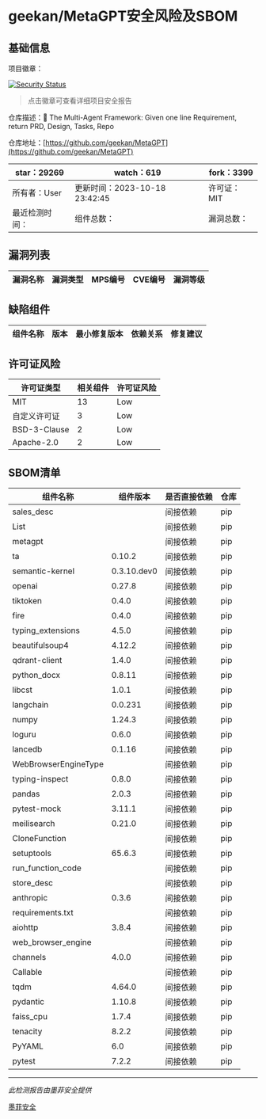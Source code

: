 # geekan/MetaGPT安全风险及SBOM

## 基础信息

项目徽章：

[![Security Status](https://www.murphysec.com/platform3/v31/badge/1714711378329731072.svg)](https://www.murphysec.com/console/report/1677245773728792576/1714711378329731072)

> 点击徽章可查看详细项目安全报告

仓库描述：🌟 The Multi-Agent Framework: Given one line Requirement, return PRD, Design, Tasks, Repo

仓库地址：[https://github.com/geekan/MetaGPT](https://github.com/geekan/MetaGPT)

| star：29269 | watch：619 | fork：3399 |
| ----------- | -------------- | ------------ |
| 所有者：User | 更新时间：2023-10-18 23:42:45 | 许可证：MIT |
| 最近检测时间： | 组件总数： | 漏洞总数： |




## 漏洞列表

| 漏洞名称 | 漏洞类型 | MPS编号 | CVE编号 | 漏洞等级 |
| ------- | ------ | ------- | ------ | ----- |





## 缺陷组件

| 组件名称 | 版本 | 最小修复版本 | 依赖关系 | 修复建议 |
| -------- | ---- | ------------ | -------- | -------- |





## 许可证风险

| 许可证类型 | 相关组件 | 许可证风险 |
| ---------- | -------- | ---------- |
|MIT|13|Low|
|自定义许可证|3|Low|
|BSD-3-Clause|2|Low|
|Apache-2.0|2|Low|




## SBOM清单

| 组件名称 | 组件版本 | 是否直接依赖 | 仓库 |
| -------- | -------- | ------------ | ---- |
|sales_desc||间接依赖|pip|
|List||间接依赖|pip|
|metagpt||间接依赖|pip|
|ta|0.10.2|间接依赖|pip|
|semantic-kernel|0.3.10.dev0|间接依赖|pip|
|openai|0.27.8|间接依赖|pip|
|tiktoken|0.4.0|间接依赖|pip|
|fire|0.4.0|间接依赖|pip|
|typing_extensions|4.5.0|间接依赖|pip|
|beautifulsoup4|4.12.2|间接依赖|pip|
|qdrant-client|1.4.0|间接依赖|pip|
|python_docx|0.8.11|间接依赖|pip|
|libcst|1.0.1|间接依赖|pip|
|langchain|0.0.231|间接依赖|pip|
|numpy|1.24.3|间接依赖|pip|
|loguru|0.6.0|间接依赖|pip|
|lancedb|0.1.16|间接依赖|pip|
|WebBrowserEngineType||间接依赖|pip|
|typing-inspect|0.8.0|间接依赖|pip|
|pandas|2.0.3|间接依赖|pip|
|pytest-mock|3.11.1|间接依赖|pip|
|meilisearch|0.21.0|间接依赖|pip|
|CloneFunction||间接依赖|pip|
|setuptools|65.6.3|间接依赖|pip|
|run_function_code||间接依赖|pip|
|store_desc||间接依赖|pip|
|anthropic|0.3.6|间接依赖|pip|
|requirements.txt||间接依赖|pip|
|aiohttp|3.8.4|间接依赖|pip|
|web_browser_engine||间接依赖|pip|
|channels|4.0.0|间接依赖|pip|
|Callable||间接依赖|pip|
|tqdm|4.64.0|间接依赖|pip|
|pydantic|1.10.8|间接依赖|pip|
|faiss_cpu|1.7.4|间接依赖|pip|
|tenacity|8.2.2|间接依赖|pip|
|PyYAML|6.0|间接依赖|pip|
|pytest|7.2.2|间接依赖|pip|


------

*此检测报告由墨菲安全提供*

[墨菲安全](www.murphysec.com)